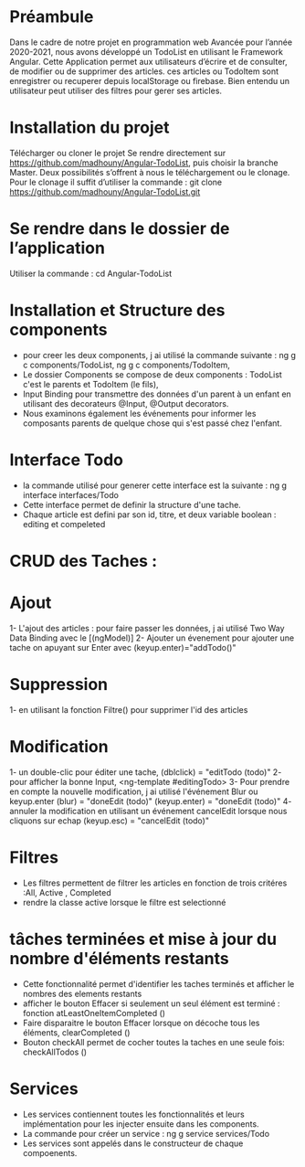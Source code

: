 # Préambule

Dans le cadre de notre projet en programmation web Avancée pour l’année 2020-2021, nous avons développé un TodoList en utilisant le Framework Angular. Cette Application permet aux utilisateurs d’écrire et de consulter, de modifier ou de supprimer des articles. ces articles ou TodoItem sont enregistrer ou recuperer depuis localStorage ou firebase. Bien entendu un utilisateur peut utiliser des filtres pour gerer ses articles.

# Installation du projet
 Télécharger ou cloner le projet
Se rendre directement sur https://github.com/madhouny/Angular-TodoList, puis choisir la branche Master. Deux possibilités s’offrent à nous le téléchargement ou le clonage. Pour le clonage il suffit d’utiliser la commande : git clone https://github.com/madhouny/Angular-TodoList.git

# Se rendre dans le dossier de l’application
Utiliser la commande : cd Angular-TodoList

# Installation et  Structure des components
- pour creer les deux components, j ai utilisé la commande suivante : ng g c components/TodoList,  ng g c components/TodoItem, 
- Le dossier Components se compose de deux components : TodoList  c'est le parents et TodoItem (le fils),
- Input Binding pour transmettre des données d'un parent à un enfant en utilisant des decorateurs @Input, @Output decorators.
- Nous examinons également les événements pour informer les composants parents de quelque chose qui s'est passé chez l'enfant.

# Interface Todo 
- la commande utilisé pour generer cette interface est la suivante : ng g interface interfaces/Todo 
- Cette interface permet de definir la structure d'une tache. 
- Chaque article est defini par son id, titre, et deux variable  boolean : editing et compeleted

# CRUD des Taches : 
  # Ajout
1- L'ajout des articles : pour faire passer les données, j ai utilisé Two Way Data Binding avec le [(ngModel)]
2- Ajouter un évenement pour ajouter une tache  on apuyant sur Enter avec (keyup.enter)="addTodo()"
  
  # Suppression
1- en utilisant la fonction Filtre() pour supprimer l'id des articles
  
  # Modification
1- un double-clic pour éditer une tache, (dblclick) = "editTodo (todo)"
2- pour afficher la bonne Input, <ng-template #editingTodo> </ng-template>
3- Pour prendre en compte la nouvelle modification, j ai utilisé l'événement Blur ou keyup.enter (blur) = "doneEdit (todo)" (keyup.enter) = "doneEdit (todo)"
4- annuler la modification en utilisant un événement cancelEdit lorsque nous cliquons sur echap (keyup.esc) = "cancelEdit (todo)"

# Filtres 
- Les filtres permettent de filtrer les articles en fonction de trois critéres :All, Active , Completed
- rendre la classe active  lorsque le filtre est selectionné

# tâches terminées et mise à jour du nombre d'éléments restants
- Cette fonctionnalité permet d'identifier les taches terminés et afficher le nombres des elements restants
- afficher le bouton Effacer  si seulement un seul élément est terminé : fonction atLeastOneItemCompleted ()
- Faire disparaitre le bouton Effacer lorsque on  décoche tous les éléments, clearCompleted ()
- Bouton  checkAll permet de cocher toutes la taches en une seule fois: checkAllTodos ()

# Services 
- Les services contiennent toutes les fonctionnalités et leurs implémentation pour les injecter ensuite dans les components. 
- La commande pour créer un service : ng g service services/Todo
- Les services sont appelés dans le constructeur de chaque compoenents. 
